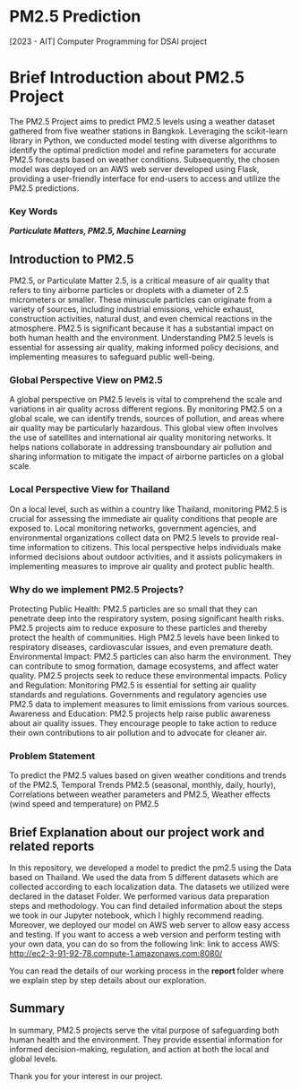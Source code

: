 # PM2.5 Prediction
[2023 - AIT] Computer Programming for DSAI project

# Brief Introduction about PM2.5 Project

The PM2.5 Project aims to predict PM2.5 levels using a weather dataset gathered from five weather stations in Bangkok. Leveraging the scikit-learn library in Python, we conducted model testing with diverse algorithms to identify the optimal prediction model and refine parameters for accurate PM2.5 forecasts based on weather conditions. Subsequently, the chosen model was deployed on an AWS web server developed using Flask, providing a user-friendly interface for end-users to access and utilize the PM2.5 predictions.

### Key Words
<i> <b> Particulate Matters, PM2.5, Machine Learning </b> </i>

## Introduction to PM2.5
PM2.5, or Particulate Matter 2.5, is a critical measure of air quality that refers to tiny airborne particles or droplets with a diameter of 2.5 micrometers or smaller. These minuscule particles can originate from a variety of sources, including industrial emissions, vehicle exhaust, construction activities, natural dust, and even chemical reactions in the atmosphere. PM2.5 is significant because it has a substantial impact on both human health and the environment. Understanding PM2.5 levels is essential for assessing air quality, making informed policy decisions, and implementing measures to safeguard public well-being.

### Global Perspective View on PM2.5
A global perspective on PM2.5 levels is vital to comprehend the scale and variations in air quality across different regions. By monitoring PM2.5 on a global scale, we can identify trends, sources of pollution, and areas where air quality may be particularly hazardous. This global view often involves the use of satellites and international air quality monitoring networks. It helps nations collaborate in addressing transboundary air pollution and sharing information to mitigate the impact of airborne particles on a global scale.

### Local Perspective View for Thailand
On a local level, such as within a country like Thailand, monitoring PM2.5 is crucial for assessing the immediate air quality conditions that people are exposed to. Local monitoring networks, government agencies, and environmental organizations collect data on PM2.5 levels to provide real-time information to citizens. This local perspective helps individuals make informed decisions about outdoor activities, and it assists policymakers in implementing measures to improve air quality and protect public health.

### Why do we implement PM2.5 Projects?
Protecting Public Health: PM2.5 particles are so small that they can penetrate deep into the respiratory system, posing significant health risks. PM2.5 projects aim to reduce exposure to these particles and thereby protect the health of communities. High PM2.5 levels have been linked to respiratory diseases, cardiovascular issues, and even premature death.
Environmental Impact: PM2.5 particles can also harm the environment. They can contribute to smog formation, damage ecosystems, and affect water quality. PM2.5 projects seek to reduce these environmental impacts.
Policy and Regulation: Monitoring PM2.5 is essential for setting air quality standards and regulations. Governments and regulatory agencies use PM2.5 data to implement measures to limit emissions from various sources.
Awareness and Education: PM2.5 projects help raise public awareness about air quality issues. They encourage people to take action to reduce their own contributions to air pollution and to advocate for cleaner air.

### Problem Statement

To predict the PM2.5 values based on given weather conditions and trends of the PM2.5,
Temporal Trends PM2.5 (seasonal, monthly, daily, hourly), 
Correlations between weather parameters and PM2.5, 
Weather effects (wind speed and temperature) on PM2.5

## Brief Explanation about our project work and related reports

In this repository, we developed a model to predict the pm2.5 using the Data based on Thailand. We used the data from 5 different datasets which are collected according to each localization data. The datasets  we utilized were declared in the dataset Folder. We performed various data preparation steps and methodology. You can find detailed information about the steps we took in our Jupyter notebook, which I highly recommend reading. 
Moreover, we deployed our model on AWS web server to allow easy access and testing. If you want to access a web version and perform testing with your own data, you can do so from the following link:
link to access AWS: http://ec2-3-91-92-78.compute-1.amazonaws.com:8080/

You can read the details of our working process in the <b> report </b> folder where we explain step by step details about our exploration.

## Summary
In summary, PM2.5 projects serve the vital purpose of safeguarding both human health and the environment. They provide essential information for informed decision-making, regulation, and action at both the local and global levels.

Thank you for your interest in our project.


